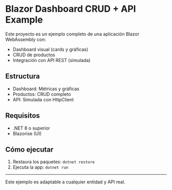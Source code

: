 # Blazor Dashboard CRUD + API Example

Este proyecto es un ejemplo completo de una aplicación Blazor WebAssembly con:
- Dashboard visual (cards y gráficas)
- CRUD de productos
- Integración con API REST (simulada)

## Estructura
- Dashboard: Métricas y gráficas
- Productos: CRUD completo
- API: Simulada con HttpClient

## Requisitos
- .NET 8 o superior
- Blazorise (UI)

## Cómo ejecutar
1. Restaura los paquetes: `dotnet restore`
2. Ejecuta la app: `dotnet run`

---

Este ejemplo es adaptable a cualquier entidad y API real.
